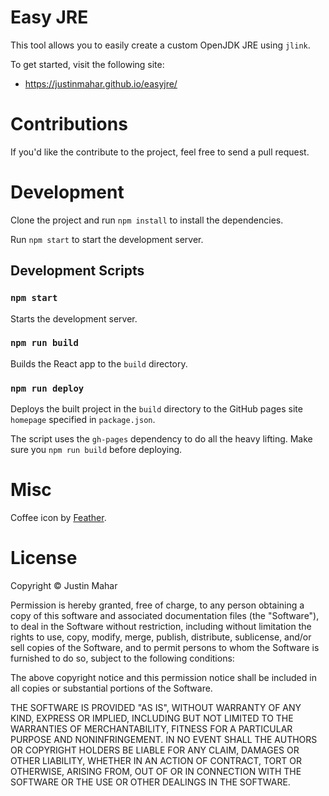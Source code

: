 # Easy JRE

This tool allows you to easily create a custom OpenJDK JRE using `jlink`.

To get started, visit the following site:

- https://justinmahar.github.io/easyjre/

# Contributions

If you'd like the contribute to the project, feel free to send a pull request. 

# Development

Clone the project and run `npm install` to install the dependencies. 

Run `npm start` to start the development server.

## Development Scripts

### `npm start`

Starts the development server.

### `npm run build`

Builds the React app to the `build` directory.

### `npm run deploy`

Deploys the built project in the `build` directory to the GitHub pages site `homepage` specified in `package.json`. 

The script uses the `gh-pages` dependency to do all the heavy lifting. Make sure you `npm run build` before deploying.

# Misc

Coffee icon by [Feather](https://feathericons.com/).

# License 

Copyright &copy; Justin Mahar

Permission is hereby granted, free of charge, to any person obtaining a copy of this software and associated documentation files (the "Software"), to deal in the Software without restriction, including without limitation the rights to use, copy, modify, merge, publish, distribute, sublicense, and/or sell copies of the Software, and to permit persons to whom the Software is furnished to do so, subject to the following conditions:

The above copyright notice and this permission notice shall be included in all copies or substantial portions of the Software.

THE SOFTWARE IS PROVIDED "AS IS", WITHOUT WARRANTY OF ANY KIND, EXPRESS OR IMPLIED, INCLUDING BUT NOT LIMITED TO THE WARRANTIES OF MERCHANTABILITY, FITNESS FOR A PARTICULAR PURPOSE AND NONINFRINGEMENT. IN NO EVENT SHALL THE AUTHORS OR COPYRIGHT HOLDERS BE LIABLE FOR ANY CLAIM, DAMAGES OR OTHER LIABILITY, WHETHER IN AN ACTION OF CONTRACT, TORT OR OTHERWISE, ARISING FROM, OUT OF OR IN CONNECTION WITH THE SOFTWARE OR THE USE OR OTHER DEALINGS IN THE SOFTWARE.